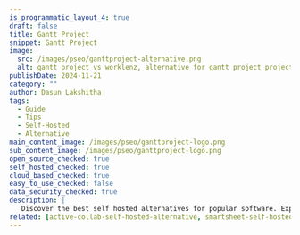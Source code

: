 ```yaml
---
is_programmatic_layout_4: true
draft: false
title: Gantt Project
snippet: Gantt Project
image:
  src: /images/pseo/ganttproject-alternative.png
  alt: gantt project vs worklenz, alternative for gantt project project managemet tool, task management, resource management, productivity, self-hosted
publishDate: 2024-11-21
category: ""
author: Dasun Lakshitha
tags:
  - Guide
  - Tips
  - Self-Hosted
  - Alternative
main_content_image: /images/pseo/ganttproject-logo.png
sub_content_image: /images/pseo/ganttproject-logo.png
open_source_checked: true
self_hosted_checked: true
cloud_based_checked: true
easy_to_use_checked: false
data_security_checked: true
description: |
   Discover the best self hosted alternatives for popular software. Explore our comprehensive guides and find the perfect solution for your needs today.
related: [active-collab-self-hosted-alternative, smartsheet-self-hosted-alternative, airtable-self-hosted-alternative, taiga-self-hosted-alternative]
---
```

